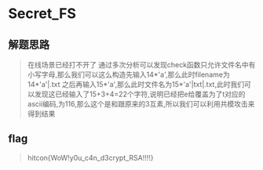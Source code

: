 # Secret_FS

## 解题思路

>  在线场景已经打不开了
> 通过多次分析可以发现check函数只允许文件名中有小写字母,那么我们可以这么构造先输入14*'a',那么此时filename为14*'a'|.txt 之后再输入15*'a',那么此时文件名为15*'a'|txt|.txt,此时我们可以发现这已经输入了15+3+4=22个字符,说明已经把e给覆盖为了t对应的ascii编码,为116,那么这个是和跟原来的3互素,所以我们可以利用共模攻击来得到结果

## flag

> hitcon{WoW!y0u_c4n_d3crypt_RSA!!!!}


